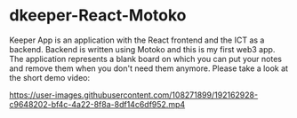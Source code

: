 # dkeeper-React-Motoko
Keeper App is an application with the React frontend and the ICT as a backend. Backend is written using Motoko and this is my first web3 app. The application represents a blank board on which you can put your notes and remove them when you don't need them anymore.
Please take a look at the short demo video:


https://user-images.githubusercontent.com/108271899/192162928-c9648202-bf4c-4a22-8f8a-8df14c6df952.mp4

